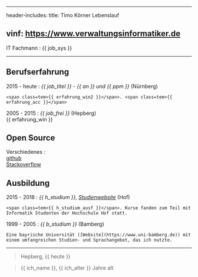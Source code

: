 
---
header-includes: <script> obj1 = "value"</script><script id= spr data-name="de" src="../js.js"></script> <link rel="stylesheet" href="../style.css">
title: Timo Körner Lebenslauf

vinf: https://www.verwaltungsinformatiker.de
---


IT Fachmann
:   <span class=tem>{{ job_sys }}</span>

---------------------------------

Berufserfahrung
--------------------

2015 - heute
:   *<span class=tem>{{ job_titel }}</span> - <span class=tem>{{ an }}</span> und <span class=tem>{{ ppm }}</span>*
    (Nürnberg)

    <span class=tem>{{ erfahrung_win2 }}</span>. <span class=tem>{{ erfahrung_acc }}</span> 

2005 - 2015
:   *<span class=tem>{{ job_frei }}</span>*
    (Hepberg)  
     <span class=tem>{{ erfahrung_win }}</span>

Open Source
--------------------
Verschiedenes
:     
    [github](https://github.com/tik9)  
    [Stackoverflow](https://stackoverflow.com/users/1705829/timo)

Ausbildung
----------

2015 - 2018
:   *<span class=tem>{{ h_studium }}</span>, [Studienwebsite](https://www.verwaltungsinformatiker.de)*
    (Hof)

    <span class=tem>{{ h_studium_ausf }}</span>. Kurse fanden zum Teil mit Informatik Studenten der Hochschule Hof statt.

1999 - 2005
:   *<span class=tem>{{ b_studium }}</span>* (Bamberg)

    Eine bayrische Universität ([Website](https://www.uni-bamberg.de)) mit einem umfangreichen Studien- und Sprachangebot, das ich nutzte.

----

> Hepberg, <span class=tem>{{ heute }}</span>  
  
> <span class=tem>{{ ich_name }}</span>, <span class=tem>{{ ich_alter }}</span> Jahre alt
